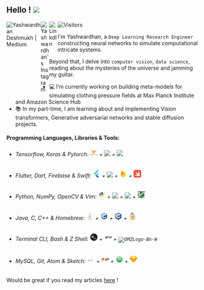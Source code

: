 ## Hello ! <img src="https://media.giphy.com/media/hvRJCLFzcasrR4ia7z/giphy.gif" width="25px">
<a href="https://yaashwardhan.medium.com">
  <img align="left" alt="Yashwardhan Deshmukh | Medium" width="90px" src="https://encrypted-tbn0.gstatic.com/images?q=tbn:ANd9GcSZt4_CuruH5U07IyMBTZwSNAKmevI7efHdVw&usqp=CAU" />
</a>
<a href="https://www.instagram.com/yaashwardhan/">
  <img align="left" alt="Yashwardhan's Instagram" width="22px" src="https://i.ibb.co/Qrsms55/600px-Instagram-logo-2016-svg.png" alt="600px-Instagram-logo-2016-svg" />
</a>
<a href="https://www.linkedin.com/in/yaashwardhan/">
  <img align="left" alt="Linkdln" width="22px" src="https://upload.wikimedia.org/wikipedia/commons/thumb/8/81/LinkedIn_icon.svg/2048px-LinkedIn_icon.svg.png" />
</a>
<img alt="Visitors" src="https://visitor-badge.laobi.icu/badge?page_id=yaashwardhan&color=blue"/>
<br />

I'm Yashwardhan, a `Deep Learning Research Engineer` constructing neural networks to simulate computational intricate systems. 

Beyond that, I delve into `computer vision`, `data science`, reading about the mysteries of the universe and jamming my guitar.

<!-- <img align="right" src="https://github-readme-stats.vercel.app/api?username=yaashwardhan&show_icons=true&theme=gotham" /> -->

- 💻 I’m currently working on building meta-models for simulating clothing pressure fields at Max Planck Institute and Amazon Science Hub
- 📚 In my part-time, I am learning about and implementing Vision transformers, Generative adversarial networks and stable diffusion projects.

#### **Programming Languages, Libraries & Tools:**  

- ###### Tensorflow, Keras & Pytorch: <code><img height="20" src="https://raw.githubusercontent.com/github/explore/80688e429a7d4ef2fca1e82350fe8e3517d3494d/topics/tensorflow/tensorflow.png"></code> + <code><img height="19" src="https://img.stackshare.io/service/5601/keras.png"></code> + <code><img height="19" src="https://upload.wikimedia.org/wikipedia/commons/thumb/1/10/PyTorch_logo_icon.svg/1200px-PyTorch_logo_icon.svg.png"></code>
- ###### Flutter, Dart, Firebase & Swift: <code><img height="20" src="https://raw.githubusercontent.com/github/explore/80688e429a7d4ef2fca1e82350fe8e3517d3494d/topics/flutter/flutter.png"></code> + <code><img height="20" src="https://www.pngfind.com/pngs/m/144-1441576_dart-logo-png-transparent-dart-lang-png-download.png"></code> + <code><img height="20" src="https://raw.githubusercontent.com/github/explore/80688e429a7d4ef2fca1e82350fe8e3517d3494d/topics/firebase/firebase.png"></code> + <code><img height="20" src="https://raw.githubusercontent.com/github/explore/80688e429a7d4ef2fca1e82350fe8e3517d3494d/topics/swift/swift.png"></code>
- ###### Python, NumPy, OpenCV & Vim: <code><img height="20" src="https://raw.githubusercontent.com/github/explore/80688e429a7d4ef2fca1e82350fe8e3517d3494d/topics/python/python.png"></code> + <code><img height="20" src="https://static.javatpoint.com/tutorial/numpy/images/numpy-tutorial.png"></code> + <code><img height="20" src="https://upload.wikimedia.org/wikipedia/commons/thumb/3/32/OpenCV_Logo_with_text_svg_version.svg/1200px-OpenCV_Logo_with_text_svg_version.svg.png"></code> + <code><img height="20" src="https://raw.githubusercontent.com/github/explore/80688e429a7d4ef2fca1e82350fe8e3517d3494d/topics/vim/vim.png"></code>
- ###### Java, C, C++ & Homebrew: <code><img height="20" src="https://raw.githubusercontent.com/github/explore/80688e429a7d4ef2fca1e82350fe8e3517d3494d/topics/java/java.png"></code> + <code><img height="20" src="https://raw.githubusercontent.com/github/explore/80688e429a7d4ef2fca1e82350fe8e3517d3494d/topics/c/c.png"></code> + <code><img height="20" src="https://raw.githubusercontent.com/github/explore/80688e429a7d4ef2fca1e82350fe8e3517d3494d/topics/cpp/cpp.png"></code> + <code><img height="20" src="https://raw.githubusercontent.com/github/explore/80688e429a7d4ef2fca1e82350fe8e3517d3494d/topics/homebrew/homebrew.png"></code>
- ###### Terminal CLI, Bash & Z Shell: <code><img height="20" src="https://raw.githubusercontent.com/github/explore/80688e429a7d4ef2fca1e82350fe8e3517d3494d/topics/terminal/terminal.png"></code> + <code><img height="20" src="https://raw.githubusercontent.com/github/explore/80688e429a7d4ef2fca1e82350fe8e3517d3494d/topics/bash/bash.png"></code> + <code><img height="20" src="https://i.ibb.co/0QD8BDZ/OMZLogo-Bn-W.png" alt="OMZLogo-Bn-W"></code>
- ###### MySQL, Git, Atom & Sketch: <code><img height="20" src="https://raw.githubusercontent.com/github/explore/80688e429a7d4ef2fca1e82350fe8e3517d3494d/topics/mysql/mysql.png"></code> + <code><img height="20" src="https://raw.githubusercontent.com/github/explore/80688e429a7d4ef2fca1e82350fe8e3517d3494d/topics/git/git.png"></code> + <code><img height="20" src="https://raw.githubusercontent.com/github/explore/80688e429a7d4ef2fca1e82350fe8e3517d3494d/topics/atom/atom.png"></code> + <code><img height="20" src="https://raw.githubusercontent.com/github/explore/80688e429a7d4ef2fca1e82350fe8e3517d3494d/topics/sketch/sketch.png"></code>



Would be great if you read my articles [here](https://yaashwardhan.medium.com/) !
